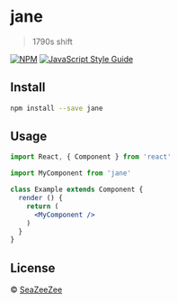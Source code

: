# jane

> 1790s shift

[![NPM](https://img.shields.io/npm/v/jane.svg)](https://www.npmjs.com/package/jane) [![JavaScript Style Guide](https://img.shields.io/badge/code_style-standard-brightgreen.svg)](https://standardjs.com)

## Install

```bash
npm install --save jane
```

## Usage

```jsx
import React, { Component } from 'react'

import MyComponent from 'jane'

class Example extends Component {
  render () {
    return (
      <MyComponent />
    )
  }
}
```

## License

 © [SeaZeeZee](https://github.com/SeaZeeZee)
